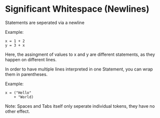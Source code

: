 # Significant Whitespace (Newlines)

Statements are seperated via a newline

Example:
```
x = 1 + 2
y = 3 + x
```

Here, the assingment of values to x and y are different statements, as they happen on different lines.

In order to have multiple lines interpreted in one Statement, you can wrap them in parentheses.

Example:
```
x = ("Hello"
    + "World)
```


Note: Spaces and Tabs itself only seperate individual tokens, they have no other effect.
